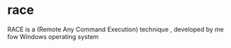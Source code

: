 # race
RACE is a (Remote Any Command Execution) technique , developed by me fow Windows operating system
